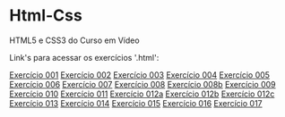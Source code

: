# Html-Css
 HTML5 e CSS3 do Curso em Vídeo

Link's para acessar os exercícios '.html':

<a href="https://darlingcris.github.io/Html-css/Exercicios/cap003/index.html">Exercício 001</a>
<a href="https://darlingcris.github.io/Html-css/Exercicios/cap003/index.html">Exercício 002</a>
<a href="https://darlingcris.github.io/Html-css/Exercicios/cap003/index.html">Exercício 003</a>
<a href="https://darlingcris.github.io/Html-css/Exercicios/cap003/index.html">Exercício 004</a>
<a href="https://darlingcris.github.io/Html-css/Exercicios/cap003/index.html">Exercício 005</a>
<a href="https://darlingcris.github.io/Html-css/Exercicios/cap003/index.html">Exercício 006</a>
<a href="https://darlingcris.github.io/Html-css/Exercicios/cap003/index.html">Exercício 007</a>
<a href="https://darlingcris.github.io/Html-css/Exercicios/cap003/index.html">Exercício 008</a>
<a href="https://darlingcris.github.io/Html-css/Exercicios/cap003/index.html">Exercício 008b</a>
<a href="https://darlingcris.github.io/Html-css/Exercicios/cap003/index.html">Exercício 009</a>
<a href="https://darlingcris.github.io/Html-css/Exercicios/cap003/index.html">Exercício 010</a>
<a href="https://darlingcris.github.io/Html-css/Exercicios/cap003/index.html">Exercício 011</a>
<a href="https://darlingcris.github.io/Html-css/Exercicios/cap003/index.html">Exercício 012a</a>
<a href="https://darlingcris.github.io/Html-css/Exercicios/cap003/index.html">Exercício 012b</a>
<a href="https://darlingcris.github.io/Html-css/Exercicios/cap003/index.html">Exercício 012c</a>
<a href="https://darlingcris.github.io/Html-css/Exercicios/cap003/index.html">Exercício 013</a>
<a href="https://darlingcris.github.io/Html-css/Exercicios/cap003/index.html">Exercício 014</a>
<a href="https://darlingcris.github.io/Html-css/Exercicios/cap003/index.html">Exercício 015</a>
<a href="https://darlingcris.github.io/Html-css/Exercicios/cap003/index.html">Exercício 016</a>
<a href="https://darlingcris.github.io/Html-css/Exercicios/cap003/index.html">Exercício 017</a>
